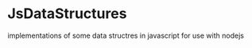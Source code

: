JsDataStructures
================

implementations of some data structres in javascript for use with nodejs
